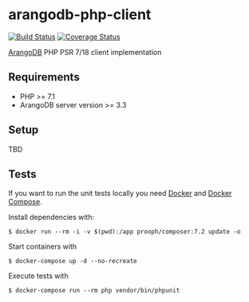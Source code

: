 # arangodb-php-client

[![Build Status](https://travis-ci.org/sandrokeil/arangodb-php-client.svg?branch=master)](https://travis-ci.org/sandrokeil/arangodb-php-client)
[![Coverage Status](https://coveralls.io/repos/sandrokeil/arangodb-php-client/badge.svg?branch=master&service=github)](https://coveralls.io/github/sandrokeil/arangodb-php-client?branch=master)

[ArangoDB](https://arangodb.com/) PHP PSR 7/18 client implementation

## Requirements

- PHP >= 7.1
- ArangoDB server version >= 3.3

## Setup

TBD

## Tests
If you want to run the unit tests locally you need [Docker](https://docs.docker.com/engine/installation/ "Install Docker")
and [Docker Compose](https://docs.docker.com/compose/install/ "Install Docker Compose").

Install dependencies with:

```
$ docker run --rm -i -v $(pwd):/app prooph/composer:7.2 update -o
```

Start containers with
```
$ docker-compose up -d --no-recreate
```

Execute tests with

```
$ docker-compose run --rm php vendor/bin/phpunit
```

